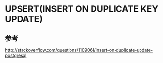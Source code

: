 ﻿# UPSERT(INSERT ON DUPLICATE KEY UPDATE)

## 参考
http://stackoverflow.com/questions/1109061/insert-on-duplicate-update-postgresql
